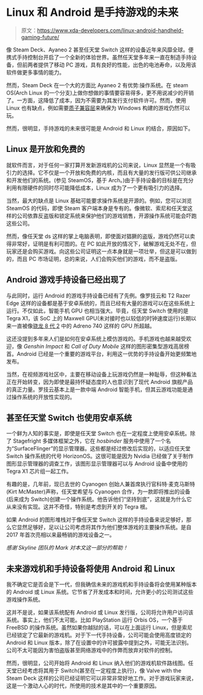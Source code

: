 # Linux 和 Android 是手持游戏的未来

> 原文：<https://www.xda-developers.com/linux-android-handheld-gaming-future/>

像 Steam Deck、Ayaneo 2 甚至任天堂 Switch 这样的设备近年来风靡全球。便携式手持控制台开启了一个全新的体验世界。虽然任天堂多年来一直在制造手持设备，但前两者提供了移动 PC 游戏，具有良好的性能，出色的电池寿命，以及用该软件做更多事情的能力。

然而，Steam Deck 在一个大的方面比 Ayaneo 2 有优势:操作系统。在 steam OS(Arch Linux 的一个分支)上做你想做的事情要容易得多，更不用说减少的开销了。一方面，这降低了成本，因为不需要为其发行支付软件许可。然而，使用 Linux 也有缺点，例如需要[质子兼容层](https://www.xda-developers.com/how-proton-on-the-steam-deck-works/)来确保为 Windows 构建的游戏仍然可以玩。

然而，很明显，手持游戏的未来很可能是 Android 和 Linux 的结合，原因如下。

## Linux 是开放和免费的

就软件而言，对于任何一家打算开发新游戏机的公司来说，Linux 显然是一个有吸引力的选择。它不仅是一个开放和免费的内核，而且有大量的发行版可供公司继承和开发他们的系统。(参见 SteamOS，基于 Arch。)由于手持设备的目标是在充分利用有限硬件的同时尽可能降低成本，Linux 成为了一个更有吸引力的选择。

当然，最大的缺点是 Linux 基础可能要求操作系统是开源的。例如，您可以浏览 SteamOS 的代码，即使 Steam 客户端本身是专有的。像微软、索尼和任天堂这样的公司依靠反盗版和锁定系统来保护他们的游戏销售，开源操作系统可能会吓跑这些公司。

然而，像任天堂 ds 这样的掌上电脑表明，即使面对猖獗的盗版，游戏仍然可以卖得非常好，证明是有利可图的。在 PC 如此开放的情况下，破解游戏无处不在，但玩家还是会购买游戏。向这些公司证明这一点本身就是一项壮举，但这是可以做到的，而且 PC 市场证明，总的来说，人们会购买他们的游戏，而不是盗版。

## Android 游戏手持设备已经出现了

与此同时，运行 Android 的游戏手持设备已经有了先例。像罗技云和 T2 Razer Edge 这样的设备都是基于安卓系统的，而且已经有大量的游戏可以在这些系统上运行。不仅如此，智能手机 GPU 也相当强大。毕竟，任天堂 Switch 使用的是 Tegra X1，该 SoC 上的 Maxwell GPU(未对接时也以较低的时钟速度运行)长期以来一直被像[骁龙 8 代 2](https://www.xda-developers.com/qualcomm-snapdragon-8-gen-2/) 中的 Adreno 740 这样的 GPU 所超越。

这还没提到多年来人们是如何在安卓系统上模仿游戏的。手机游戏也越来越受欢迎，像 *Genshin Impact* 和 *Call of Duty Mobile* 这样的图形密集型游戏高居榜首。Android 已经是一个重要的游戏平台，利用这一优势的手持设备开始更频繁地发布。

当然，在视频游戏社区中，主要在移动设备上玩游戏仍然是一种耻辱，但这种看法正在开始转变，因为即使是最持怀疑态度的人也意识到了现代 Android 旗舰产品的真正力量。罗技云基本上是一款中端 Android 智能手机，但其云游戏功能是通过操作系统的开放性实现的。

## 甚至任天堂 Switch 也使用安卓系统

一个鲜为人知的事实是，即使是任天堂 Switch 也在一定程度上使用安卓系统。除了 Stagefright 多媒体框架之外，它在 *hosbinder* 服务中使用了一个名为“SurfaceFlinger”的显示管理器。这些都是经过修改后实现的，以适应任天堂 Switch 操作系统的代号 HorizonOS。这很可能是因为 Nvidia 已经做了关于制作图形显示管理器的调查工作，该图形显示管理器可以与 Android 设备中使用的 Tegra X1 芯片组一起工作。

有趣的是，几年前，现已去世的 Cyanogen 创始人兼首席执行官科特·麦克马斯特(Kirt McMaster)声称，任天堂希望与 Cyanogen 合作，为一款即将推出的设备(后来成为 Switch)创建一个操作系统。他告诉他们“坚持到底”，这就是为什么它从来没有实现。这并不奇怪，特别是考虑到开关的 Tegra 根。

如果 Android 的图形堆栈对于像任天堂 Switch 这样的手持设备来说足够好，那么它显然足够好，足以让公司考虑将其作为他们整体游戏的主要操作系统。是自 2017 年首次亮相以来最畅销的游戏设备之一。

*感谢 Skyline 团队的 Mark 对本文这一部分的帮助！*

## 未来游戏机和手持设备将使用 Android 和 Linux

我不确定它是否会是下一代，但我确信未来的游戏机和手持设备将会使用某种版本的 Android 或 Linux 系统。它节省了开发成本和时间，允许更小的公司测试这些游戏操作系统。

这并不是说，如果该系统配有 Android 或 Linux 发行版，公司将允许用户访问该系统。事实上，他们不太可能。比如 PlayStation 运行 Orbis OS，一个基于 FreeBSD 的操作系统。虽然如果你越狱的话，可以在上面运行 Linux，但是索尼已经锁定了它最新的游戏机。对于下一代手持设备，公司可能会使用高度锁定的 Android 和 Linux 版本，除了在设置中的许可披露中提到之外，可能无法识别。公司不太可能因为害怕盗版甚至网络游戏中的作弊而放弃对软件的控制。

然而，很明显，公司开始将 Android 和 Linux 纳入他们的游戏机软件路线图。任天堂已经考虑将其用于 Switch(甚至在一定程度上执行)，像 Valve with the Steam Deck 这样的公司已经证明它可以非常非常好地工作。对于游戏玩家来说，这是一个激动人心的时代，所使用的技术是其中的一个重要原因。